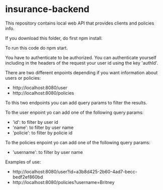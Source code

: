 # insurance-backend

This repository contains local web API that provides clients and policies info.

If you download this folder, do first npm install.

To run this code do npm start.

You have to authenticate to be authorized. You can authenticate yourself including in the headers of the request your user id using the key 'authId'.

There are two different enpoints depending if you want information about users or policies:

- http://localhost:8080/user
- http://localhost:8080/policies

To this two endpoints you can add query params to filter the results.

To the user enpoint yo can add one of the following query params: 
- 'id': to filter by user id
- 'name': to filter by user name
- 'policie': to filter by policie id

To the policies enpoint yo can add one of the following query params: 
- 'username': to filter by user name

Examples of use:
- http://localhost:8080/user?id=a3b8d425-2b60-4ad7-becc-bedf2ef860bd
- http://localhost:8080/policies?username=Britney
